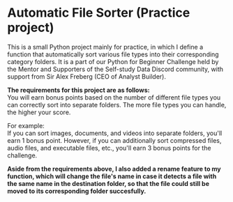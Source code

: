 # Automatic File Sorter (Practice project)
This is a small Python project mainly for practice, in which I define a function that automatically sort various file types into their corresponding category folders. It is a part of our Python for Beginner Challenge held by the Mentor and Supporters of the Self-study Data Discord community, with support from Sir Alex Freberg (CEO of Analyst Builder).

**The requirements for this project are as follows:**  
You will earn bonus points based on the number of different file types you can correctly sort into separate folders. The more file types you can handle, the higher your score.

For example:  
If you can sort images, documents, and videos into separate folders, you'll earn 1 bonus point. However, if you can additionally sort compressed files, audio files, and executable files, etc., you'll earn 3 bonus points for the challenge.

**Aside from the requirements above, I also added a rename feature to my function, which will change the file's name in case it detects a file with the same name in the destination folder, so that the file could still be moved to its corresponding folder succesfully.**
